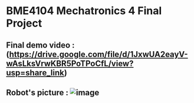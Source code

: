 # BME4104 Mechatronics 4 Final Project
## Final demo video : (https://drive.google.com/file/d/1JxwUA2eayV-wAsLksVrwKBR5PoTPoCfL/view?usp=share_link)
## Robot's picture : ![image](https://scontent-tpe1-1.xx.fbcdn.net/v/t1.15752-9/318007804_870679561026523_8894878251269738787_n.jpg?_nc_cat=102&ccb=1-7&_nc_sid=ae9488&_nc_ohc=OKzirJDXhp8AX_82rsV&_nc_ht=scontent-tpe1-1.xx&oh=03_AdRQsoLsdImJsNlQW-emdp5e_-qWDFVv7N9XwcfWsJDklA&oe=64158F03)
